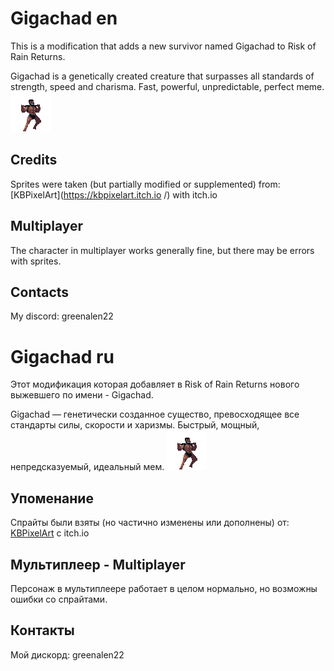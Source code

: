 # Gigachad en
This is a modification that adds a new survivor named Gigachad to Risk of Rain Returns. 

Gigachad is a genetically created creature that surpasses all standards of strength, speed and charisma. Fast, powerful, unpredictable, perfect meme.
[![](https://github.com/GreenAlen22/rorr-GigaChad/blob/main/gigachad/jump.png?raw=true)](https://github.com/GreenAlen22/rorr-GigaChad/blob/main/gigachad/jump.png?raw=true)
## Credits
Sprites were taken (but partially modified or supplemented) from: [KBPixelArt](https://kbpixelart.itch.io /) with itch.io
## Multiplayer
The character in multiplayer works generally fine, but there may be errors with sprites.
## Contacts
My discord: greenalen22


# Gigachad ru
Этот модификация которая добавляет в Risk of Rain Returns нового выжевшего по имени - Gigachad. 

Gigachad — генетически созданное существо, превосходящее все стандарты силы, скорости и харизмы. Быстрый, мощный, непредсказуемый, идеальный мем.
[![](https://github.com/GreenAlen22/rorr-GigaChad/blob/main/gigachad/jump.png?raw=true)](https://github.com/GreenAlen22/rorr-GigaChad/blob/main/gigachad/jump.png?raw=true)
## Упоменание
Спрайты были взяты (но частично изменены или дополнены) от: [KBPixelArt](https://kbpixelart.itch.io/) с itch.io
## Мультиплеер - Multiplayer
Персонаж в мультиплеере работает в целом нормально, но возможны ошибки со спрайтами.
## Контакты
Мой дискорд: greenalen22
